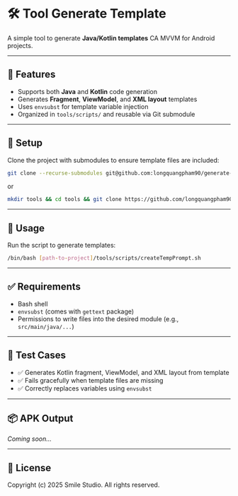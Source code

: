 # 🛠️ Tool Generate Template

A simple tool to generate **Java/Kotlin templates** CA MVVM for Android projects.

---

## 📌 Features

- Supports both **Java** and **Kotlin** code generation
- Generates **Fragment**, **ViewModel**, and **XML layout** templates
- Uses `envsubst` for template variable injection
- Organized in `tools/scripts/` and reusable via Git submodule

---

## 🔧 Setup

Clone the project with submodules to ensure template files are included:

```bash
git clone --recurse-submodules git@github.com:longquangpham90/generate-template.git tools
```

or

```bash
mkdir tools && cd tools && git clone https://github.com/longquangpham90/generate-template.git .
```
---

## 🚀 Usage

Run the script to generate templates:

```bash
/bin/bash [path-to-project]/tools/scripts/createTempPrompt.sh
```
---

## ✅ Requirements

- Bash shell
- `envsubst` (comes with `gettext` package)
- Permissions to write files into the desired module (e.g., `src/main/java/...`)

---

## 🧪 Test Cases

- ✅ Generates Kotlin fragment, ViewModel, and XML layout from template
- ✅ Fails gracefully when template files are missing
- ✅ Correctly replaces variables using `envsubst`

---

## 📦 APK Output

_Coming soon..._

---

## 📄 License

Copyright (c) 2025 Smile Studio.
All rights reserved.
